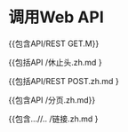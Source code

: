 
# 调用Web API

{{包含API/REST GET.M}}

{{包括API /休止头.zh.md }

{{包括API/REST POST.zh.md }

{{包含API /分页.zh.md}}

{{包含…//.. /链接.zh.md }
